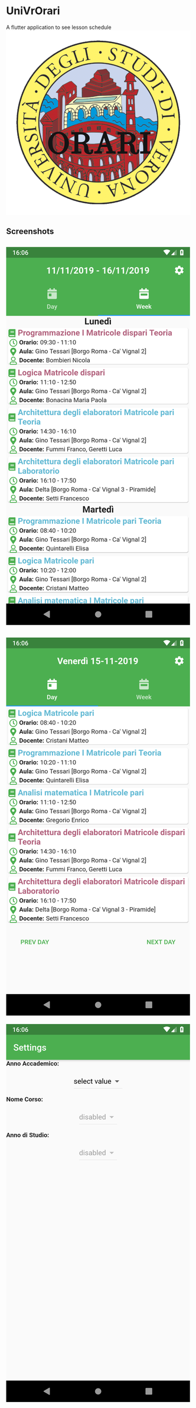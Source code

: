 # UniVrOrari

A flutter application to see lesson schedule
![AppLogo](assets/icon/icon.png)

## Screenshots
![WeekView](screenshots/week.png)
------
![WeekView](screenshots/day.png)
------
![WeekView](screenshots/settings.png)

